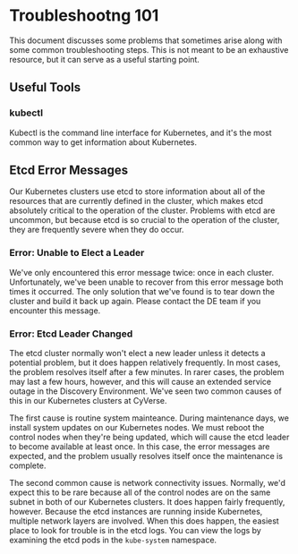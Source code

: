 # Troubleshootng 101

This document discusses some problems that sometimes arise along with some common troubleshooting steps. This is not
meant to be an exhaustive resource, but it can serve as a useful starting point.

## Useful Tools

### kubectl

Kubectl is the command line interface for Kubernetes, and it's the most common way to get information about Kubernetes.

## Etcd Error Messages

Our Kubernetes clusters use etcd to store information about all of the resources that are currently defined in the
cluster, which makes etcd absolutely critical to the operation of the cluster. Problems with etcd are uncommon, but
because etcd is so crucial to the operation of the cluster, they are frequently severe when they do occur.

### Error: Unable to Elect a Leader

We've only encountered this error message twice: once in each cluster. Unfortunately, we've been unable to recover from
this error message both times it occurred. The only solution that we've found is to tear down the cluster and build it
back up again. Please contact the DE team if you encounter this message.

### Error: Etcd Leader Changed

The etcd cluster normally won't elect a new leader unless it detects a potential problem, but it does happen relatively
frequently. In most cases, the problem resolves itself after a few minutes. In rarer cases, the problem may last a few
hours, however, and this will cause an extended service outage in the Discovery Environment. We've seen two common
causes of this in our Kubernetes clusters at CyVerse.

The first cause is routine system mainteance. During maintenance days, we install system updates on our Kubernetes
nodes. We must reboot the control nodes when they're being updated, which will cause the etcd leader to become available
at least once. In this case, the error messages are expected, and the problem usually resolves itself once the
maintenance is complete.

The second common cause is network connectivity issues. Normally, we'd expect this to be rare because all of the control
nodes are on the same subnet in both of our Kubernetes clusters. It does happen fairly frequently, however. Because the
etcd instances are running inside Kubernetes, multiple network layers are involved. When this does happen, the easiest
place to look for trouble is in the etcd logs. You can view the logs by examining the etcd pods in the `kube-system`
namespace.
